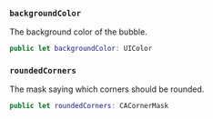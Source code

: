 
### `backgroundColor`

The background color of the bubble.

``` swift
public let backgroundColor: UIColor
```

### `roundedCorners`

The mask saying which corners should be rounded.

``` swift
public let roundedCorners: CACornerMask
